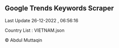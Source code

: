 

## Google Trends Keywords Scraper 
 
Last Update 26-12-2022 , 06:56:16

Country List :
VIETNAM.json



© Abdul Muttaqin 
